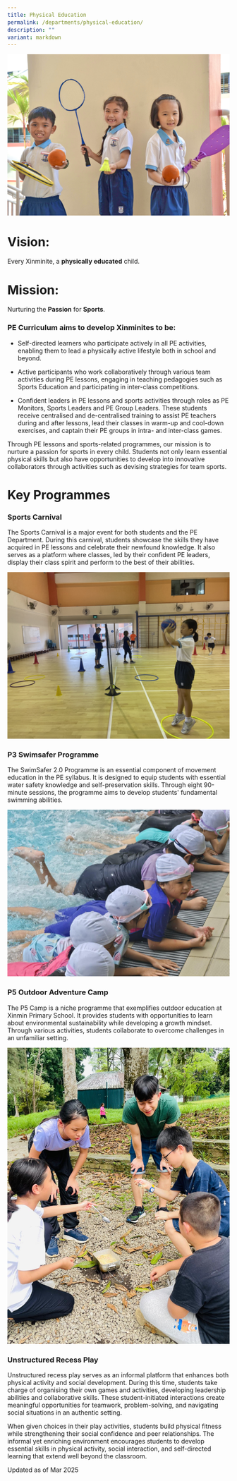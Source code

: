 ```yaml
---
title: Physical Education
permalink: /departments/physical-education/
description: ""
variant: markdown
---
```

![](/images/Department%20Pics/pe%20dept%20s.jpg)


# **Vision:**

Every Xinminite, a **physically educated** child.

# **Mission:**

Nurturing the **Passion** for **Sports**.

### PE Curriculum aims to develop Xinminites to be:

* Self-directed learners who participate actively in all PE activities, enabling them to lead a physically active lifestyle both in school and beyond.

* Active participants who work collaboratively through various team activities during PE lessons, engaging in teaching pedagogies such as Sports Education and participating in inter-class competitions.

* Confident leaders in PE lessons and sports activities through roles as PE Monitors, Sports Leaders and PE Group Leaders. These students receive centralised and de-centralised training to assist PE teachers during and after lessons, lead their classes in warm-up and cool-down exercises, and captain their PE groups in intra- and inter-class games.

Through PE lessons and sports-related programmes, our mission is to nurture a passion for sports in every child. Students not only learn essential physical skills but also have opportunities to develop into innovative collaborators through activities such as devising strategies for team sports.


# **Key Programmes**

### Sports Carnival

The Sports Carnival is a major event for both students and the PE Department. During this carnival, students showcase the skills they have acquired in PE lessons and celebrate their newfound knowledge. It also serves as a platform where classes, led by their confident PE leaders, display their class spirit and perform to the best of their abilities.

![](/images/Sports_Carnival_2.jpg)

### P3 Swimsafer Programme

The SwimSafer 2.0 Programme is an essential component of movement education in the PE syllabus. It is designed to equip students with essential water safety knowledge and self-preservation skills. Through eight 90-minute sessions, the programme aims to develop students' fundamental swimming abilities.

![](/images/SwimSafer1.jpg)

### P5 Outdoor Adventure Camp

The P5 Camp is a niche programme that exemplifies outdoor education at Xinmin Primary School. It provides students with opportunities to learn about environmental sustainability while developing a growth mindset. Through various activities, students collaborate to overcome challenges in an unfamiliar setting.

![](/images/P5_Camp_2__new_.jpg)


### **Unstructured Recess Play**

Unstructured recess play serves as an informal platform that enhances both physical activity and social development. During this time, students take charge of organising their own games and activities, developing leadership abilities and collaborative skills. These student-initiated interactions create meaningful opportunities for teamwork, problem-solving, and navigating social situations in an authentic setting. 

When given choices in their play activities, students build physical fitness while strengthening their social confidence and peer relationships. The informal yet enriching environment encourages students to develop essential skills in physical activity, social interaction, and self-directed learning that extend well beyond the classroom.

Updated as of Mar 2025